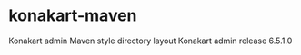 konakart-maven
==============

Konakart admin Maven style directory layout 
Konakart admin release  6.5.1.0 
